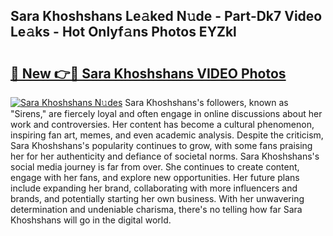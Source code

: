 ## Sara Khoshshans Le𝚊ked N𝚞de - Part-Dk7 Video Le𝚊ks - Hot Onlyf𝚊ns Photos EYZkl

# <h2><a href="http://ab1811.deff.icu/?id=Sara+Khoshshans">🔗 New 👉🔴 Sara Khoshshans VIDEO Photos</a></h2>

[![Sara Khoshshans N𝚞des](https://i.imgur.com/rIISA9y.gif)](http://ab1811.deff.icu/?id=Sara+Khoshshans)
Sara Khoshshans's followers, known as "Sirens," are fiercely loyal and often engage in online discussions about her work and controversies. Her content has become a cultural phenomenon, inspiring fan art, memes, and even academic analysis. Despite the criticism, Sara Khoshshans's popularity continues to grow, with some fans praising her for her authenticity and defiance of societal norms. Sara Khoshshans's social media journey is far from over. She continues to create content, engage with her fans, and explore new opportunities. Her future plans include expanding her brand, collaborating with more influencers and brands, and potentially starting her own business. With her unwavering determination and undeniable charisma, there's no telling how far Sara Khoshshans will go in the digital world.
